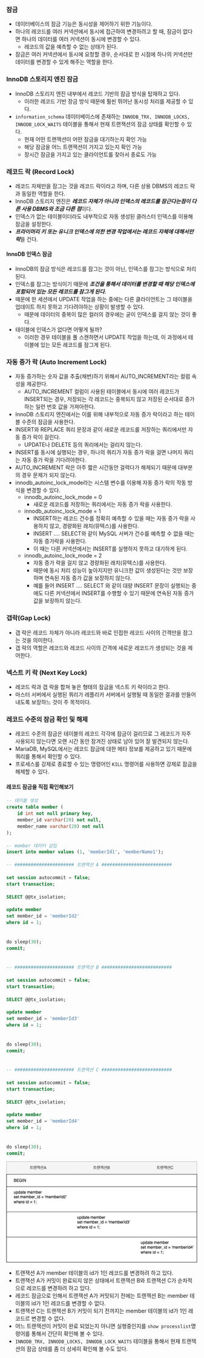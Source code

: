 ### 잠금
- 데이터베이스의 잠금 기능은 동시성을 제어하기 위한 기능이다.
- 하나의 레코드를 여러 커넥션에서 동시에 접근하여 변경하려고 할 때, 잠금이 없다면 하나의 데이터를 여러 커넥션이 동시에 변경할 수 있다.
  - 레코드의 값을 예측할 수 없는 상태가 된다.
- 잠금은 여러 커넥션에서 동시에 요청할 경우, 순서대로 한 시점에 하나의 커넥션만 데이터를 변경할 수 있게 해주는 역할을 한다.  


### InnoDB 스토리지 엔진 잠금

- InnoDB 스토리지 엔진 내부에서 레코드 기반의 잠금 방식을 탑재하고 있다.
  - 이러한 레코드 기반 장금 방식 때문에 훨씬 뛰어난 동시성 처리를 제공할 수 있다.
- `information_schema` 데이터베이스에 존재하는 `INNODB_TRX, INNODB_LOCKS, INNODB_LOCK_WAITS` 테이블을 통해서 현재 트랜잭션의 잠금 상태를 확인할 수 있다. 
  - 현재 어떤 트랜잭션이 어떤 잠금을 대기하는지 확인 가능
  - 해당 잠금을 어느 트랜잭션이 가지고 있는지 확인 가능
  - 장시간 잠금을 가지고 있는 클라이언트를 찾아서 종료도 가능 

### 레코드 락 (Record Lock)
- 레코드 자체만을 잠그는 것을 레코드 락이라고 하며, 다른 상용 DBMS의 레코드 락과 동일한 역할을 한다.
- InnoDB 스토리지 엔진은 ***레코드 자체가 아니라 인덱스의 레코드를 잠근다는점이 다른 사용 DBMS와 조금 다른 점***이다.
- 인덱스가 없는 테이블이더라도 내부적으로 자동 생성된 클러스터 인덱스를 이용해 잠금을 설정한다.
- ***프라이머리 키 또는 유니크 인덱스에 의한 변경 작업에서는 레코드 자체에 대해서만 락***을 건다.

#### InnoDB 인덱스 잠금
- InnoDB의 잠금 방식은 레코드를 잠그는 것이 아닌, 인덱스를 잠그는 방식으로 처리된다.
- 인덱스를 잠그는 방식이기 때문에 ***조건을 통해서 데이터를 변경할 때 해당 인덱스에 포함되어 있는 모든 레코드를 잠그게 된다.***
- 때문에 한 세션에서 UPDATE 작업을 하는 중에는 다른 클라이언트는 그 테이블을 업데이트 하지 못하고 기다려야하는 상황이 발생할 수 있다.
  - 때문에 데이터의 중복이 많은 컬러의 경우에는 굳이 인덱스를 걸지 않는 것이 좋다. 
- 테이블에 인덱스가 없다면 어떻게 될까?
  - 이러한 경우 테이블을 풀 스캔하면서 UPDATE 작업을 하는데, 이 과정에서 테이블에 있는 모든 레코드를 잠그게 된다.


### 자동 증가 락 (Auto Increment Lock)
- 자동 증가하는 숫자 값을 추출(채번)하기 위해서 AUTO_INCREMENT라는 컬럼 속성을 제공한다.
  - AUTO_INCREMENT 컬럼이 사용된 테이블에서 동시에 여러 레코드가 INSERT되는 경우, 저장되는 각 레코드는 중복되지 않고 저장된 순서대로 증가하는 일련 번호 값을 가져아한다.
- InnoDB 스토리지 엔진에서는 이를 위해 내부적으로 자동 증가 락이라고 하는 테이블 수준의 잠금을 사용한다.
- INSERT와 REPLACE 쿼리 문장과 같이 새로운 레코드를 저장하는 쿼리에서만 자동 증가 락이 걸린다.
  - UPDATE나 DELETE 등의 쿼리에서는 걸리지 않는다.
- INSERT를 동시에 실행되는 경우, 하나의 쿼리가 자동 증가 락을 걸면 나머지 쿼리는 자동 증가 락을 기다려야한다.
- AUTO_INCREMENT 락은 아주 짧은 시간동안 걸력다가 해제되기 때문에 대부분의 경우 문제가 되지 않는다.
- innodb_autoinc_lock_mode라는 시스템 변수를 이용해 자동 증가 락의 작동 방식을 변경할 수 있다.
  - innodb_autoinc_lock_mode = 0
    - 새로운 레코드를 저장하는 쿼리에서는 자동 증가 락을 사용한다.
  - innodb_autoinc_lock_mode = 1 
    - INSERT하는 레코드 건수를 정확히 예측할 수 있을 때는 자동 증가 락을 사용하지 않고, 경량화된 래치(뮤텍스)를 사용한다.
    - INSERT .... SELECT와 같이 MySQL 서버가 건수를 예측할 수 없을 때는 자동 증가락을 사용한다.
    - 이 때는 다른 커넥션에서는 INSERT를 실행하지 못하고 대기하게 된다. 
  - innodb_autoinc_lock_mode = 2
    - 자동 증가 락을 걸지 않고 경량화된 래치(뮤텍스)를 사용한다.
    - 때문에 동시 처리 성능이 높아지지만 유니크한 값이 생성된다는 것만 보장하며 연속된 자동 증가 값을 보장하지 않는다.
    - 예를 들어 INSERT .... SELECT 와 같이 대량 INSERT 문장이 실행되는 중에도 다른 커넥션에서 INSERT를 수행할 수 있기 때문에 연속된 자동 증가 값을 보장하지 않는다.


### 갭락(Gap Lock)
- 갭 락은 레코드 자체가 아니라 레코드와 바로 인접한 레코드 사이의 간격만을 잠그는 것을 의미한다.
- 갭 락의 역할은 레코드와 레코드 사이의 간격에 새로운 레코드가 생성되는 것을 제어한다.

### 넥스트 키 락 (Next Key Lock)
- 레코드 락과 갭 락을 합쳐 놓은 형태의 잠금을 넥스트 키 락이라고 한다.
- 마스터 서버에서 실행된 쿼리가 레플리카 서버에서 실행될 때 동일한 결과를 만들어내도록 보장하느 것이 주 목적이다.


 

### 레코드 수준의 잠금 확인 및 해제
- 레코드 수준의 잠금은 테이블의 레코드 각각에 잠금이 걸리므로 그 레코드가 자주 사용되지 않는다면 오랜 시간 동안 잠겨진 상태로 남아 있어 잘 발견되지 않는다.
- MariaDB, MySQL에서는 레코드 잠금에 대한 메타 정보를 제공하고 있기 때문에 쿼리를 통해서 확인할 수 있다.
- 프로세스를 강제로 종료할 수 있는 명령어인 `KILL` 명령어를 사용하면 강제로 잠금을 해제할 수 있다.

#### 레코드 잠금을 직접 확인해보기

```sql
-- 테이블 생성
create table member (
    id int not null primary key,
    member_id varchar(20) not null,
    member_name varchar(20) not null
);

-- member 데이터 삽입
insert into member values (1, 'memberId1', 'memberName1');

-- ###################### 트랜잭션 A ##########################

set session autocommit = false;
start transaction;

SELECT @@tx_isolation;

update member
set member_id = 'memberId2'
where id = 1;


do sleep(30);
commit;


-- ###################### 트랜잭션 B ##########################

set session autocommit = false;
start transaction;

SELECT @@tx_isolation;

update member
set member_id = 'memberId3'
where id = 1;


do sleep(30);
commit;


-- ###################### 트랜잭션 C ##########################

set session autocommit = false;
start transaction;

SELECT @@tx_isolation;

update member
set member_id = 'memberId4'
where id = 1;


do sleep(30);
commit;

```

![](./img/lock.png)
  - 트랜잭션 A가 member 테이블의 id가 1인 레코드를 변경하려 하고 있다.
  - 트랜잭션 A가 커밋이 완료되지 않은 상태에서 트랜잭션 B와 트랜잭션 C가 순차적으로 레코드를 변경하려 하고 있다.
  - 레코드 잠금으로 인해서 트랜잭션 A가 커밋되기 전에는 트랜잭션 B는 member 테이블의 id가 1인 레코드를 변경할 수 없다.
  - 트랜잭션 C는 트랜잭션 B가 커밋이 되기 전까지는 member 테이블의 id가 1인 레코드르 변경할 수 없다.
- 어느 트랜잭션이 커밋이 완료 되었는지 아니면 실행중인지를 `show processlist`명령어를 통해서 간단히 확인해 볼 수 있다.
- `INNODB_TRX, INNODB_LOCKS, INNODB_LOCK_WAITS` 테이블을 통해서 현재 트랜잭션의 잠금 상태를 좀 더 상세히 확인해 볼 수도 있다.

